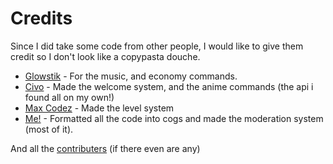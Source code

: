 # Credits

Since I did take some code from other people, I would like to give them credit so I don't look like a copypasta douche.

- [Glowstik](https://www.youtube.com/@glowstik) - For the music, and economy commands.
- [Civo](https://www.youtube.com/@CivoCode) - Made the welcome system, and the anime commands (the api i found all on my own!)
- [Max Codez](https://www.youtube.com/@maxc0dez) - Made the level system
- [Me!](https://solo.to/wtr) - Formatted all the code into cogs and made the moderation system (most of it).

And all the [contributers](CONTRIBUTING.md) (if there even are any)